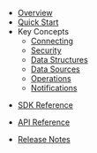 * [Overview](/content/product_overview)
* [Quick Start](/content/quick_start)
* Key Concepts
	* [Connecting](/content/concepts/connecting)
	* [Security](/content/concepts/security)
	* [Data Structures](/content/concepts/data_structures)
	* [Data Sources](/content/concepts/data_sources)
	* [Operations](/content/concepts/operations)
	* [Notifications](/content/concepts/notifications)
<!-- sdk_open -->
* [SDK Reference](/content/sdk_reference)
<!-- sdk_close -->
<!-- api_open -->
* [API Reference](/content/api_reference)
<!-- api_close -->
* [Release Notes](/content/release_notes)

